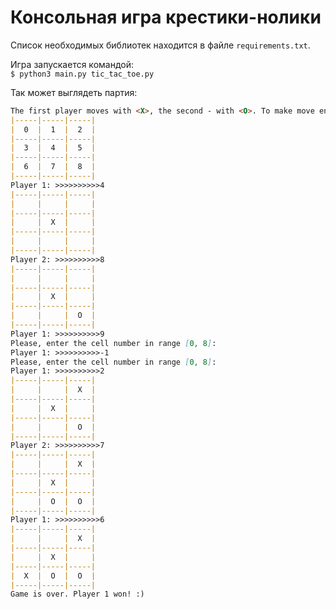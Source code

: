 # Консольная игра крестики-нолики

Список необходимых библиотек находится в файле `requirements.txt`.

Игра запускается командой:  
```$ python3 main.py tic_tac_toe.py```

Так может выглядеть партия:
```markdown
The first player moves with <X>, the second - with <O>. To make move enter the cell number:
|-----|-----|-----|
|  0  |  1  |  2  |
|-----|-----|-----|
|  3  |  4  |  5  |
|-----|-----|-----|
|  6  |  7  |  8  |
|-----|-----|-----|
Player 1: >>>>>>>>>>4
|-----|-----|-----|
|     |     |     |
|-----|-----|-----|
|     |  X  |     |
|-----|-----|-----|
|     |     |     |
|-----|-----|-----|
Player 2: >>>>>>>>>>8
|-----|-----|-----|
|     |     |     |
|-----|-----|-----|
|     |  X  |     |
|-----|-----|-----|
|     |     |  O  |
|-----|-----|-----|
Player 1: >>>>>>>>>>9
Please, enter the cell number in range [0, 8]:
Player 1: >>>>>>>>>>-1
Please, enter the cell number in range [0, 8]:
Player 1: >>>>>>>>>>2
|-----|-----|-----|
|     |     |  X  |
|-----|-----|-----|
|     |  X  |     |
|-----|-----|-----|
|     |     |  O  |
|-----|-----|-----|
Player 2: >>>>>>>>>>7
|-----|-----|-----|
|     |     |  X  |
|-----|-----|-----|
|     |  X  |     |
|-----|-----|-----|
|     |  O  |  O  |
|-----|-----|-----|
Player 1: >>>>>>>>>>6
|-----|-----|-----|
|     |     |  X  |
|-----|-----|-----|
|     |  X  |     |
|-----|-----|-----|
|  X  |  O  |  O  |
|-----|-----|-----|
Game is over. Player 1 won! :)
```